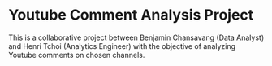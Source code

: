 # Youtube Comment Analysis Project

This is a collaborative project between Benjamin Chansavang (Data Analyst) and Henri Tchoi (Analytics Engineer) with the objective of analyzing Youtube comments on chosen channels.
